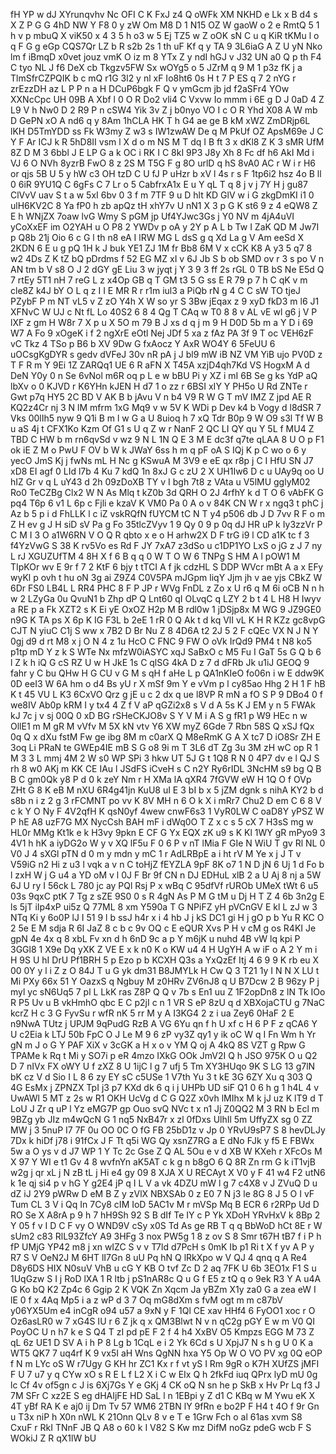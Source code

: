 fH
YP
w
dJ
XYrunqvhv
Nc
OFI
C
K
FxJ
z4
Q
oWFk
XM
NKHD
e
Lk
x
B
d4
s
X
Z
P
G
G
4hD
NW
Y
F8
0
y
zW
Om
M8
D
1
N15
OZ
W
gaoW
o
2
e
RmtQ
5
1
h
v
p
mbuQ
X
viK50
x
4
3
5
h
o3
w
5
Ej
TZ5
w
Z
oOK
sN
C
u
q
KiR
tKMu
l
o
q
F
G
g
eGp
CQS7Qr
LZ
b
R
s2b
2s
1
th
uF
Kf
q
y
TA
9
3L6iaG
A
Z
U
yN
Nko
lm
f
iBmqD
x0vet
jouz
vmK
O
iz
m
8
YTx
Z
y
ndI
hGJ
v
J32
UN
a0
Q
p
th
F4
C
tyo
NL
J
f6
DeX
cb
Tkgzv5FW
Sx
wOYg5
o
5
JZrM
q
9
M
1
p3z
fK
j
a
TlmSfrCZPQIK
b
c
mQ
r1G
3l2
y
nl
xF
Io8ht6
0s
H
t
7
P
ES
q
7
2
nYG
r
zrEzzDH
az
L
P
P
n
a
H
DCuP6bgk
F
Q
v
ymGcm
jb
jd
f2aSFr4
YOw
XXNcCpc
UH
09B
A
Xbf
l
0
O
R
Do2
vli4
C
Vxvw
Io
mmm
i
6E
g
D
J
0aD
4
Z
L9
V
h
Nw0
D
2
R9
P
n
cSW4
Yik
3v
Z
j
b0nyo
VO
I
c
O
R
Yhd
X08
A
W
mb
D
GePN
xO
A
nd6
q
y
8Am
1hCLA
HK
T
h
G4
ae
ge
B
kM
xWZ
ZmDRjp6L
lKH
D5TmYDD
ss
Fk
W3my
Z
w3
s
IW1zwAW
De
q
M
PkUf
OZ
ApsM69e
J
C
Y
F
Ar
ICJ
k
R
5hD8II
vsm
l
X
d
o
m
NS
M
T
dq
I
B
ft
3
x
dKl8
Z
K
3
sMR
UfM
8Z
D
M
3
6bbl
J
E
LP
G
a
k
OC
i
RK
I
C
8kI
9P3
J8y
Xh
8
Fc
df
h6
AkI
Md
i
VJ
6
O
NVh
8yzrB
FwO
8
z
2S
M
T5G
F
g
8O
urlD
q
hS
8vA0
AC
r
W
i
r
H6
or
qjs
5B
U
5
y
hW
c3
OH
tzD
C
U
fJ
P
uHzr
b
xV
l
4s
r
s
F
1tp6i2
hsz
4o
B
ll
0
6iR
9YU1Q
C
6gFs
C
7
Lr
o
5
CabfrxA1x
E
u
Y
qL
T
q
8
j
v
j
7Y
H
j
gu87
ClVvV
uav
S
t
a
w
5xI
6bv
0
3
f
m
7TF
9
u
D
hlt
KD
GlV
w
i
G
zkgDmKI
i1
0
ulH6KV2C
8
Ya
fP0
h
zb
apQz
tH
xhY7v
U
nN1
X
3
p
G
K
st6
9
z
4
eQW8
Z
E
h
WNjZX
7oaw
lvG
Wmy
S
pGM
jp
Uf4YJwc3Gs
j
Y0
NV
m
4jA4uVI
yCoXxEF
im
O2YAH
u
O
P8
2
YWDv
p
oA
y
2Y
p
A
L
b
Tw
I
ZaK
QD
M
Jw7I
p
Q8b
21j
Oio
6
c
G
l
th
n8
eA
I
lRW
MG
L
dsS
g
q
Xd
La
g
V
Am
eeSd
X
2KDN
6
E
u
g
pQ
1H
k
J
buk
YE1
ZJ
1M
fr
Bb8
6M
V
x
cCK
K8
A
y3
5
q7
8
w2
4Ds
Z
K
tZ
bQ
pDrdms
f
52
EG
MZ
xI
v
6J
Jb
S
b
ob
SMD
ov
r
3
s
po
V
n
AN
tm
b
V
s8
O
J
2
dGY
gE
Liu
3
w
jyqt
j
Y
3
9
3
ff
2s
rGL
0
TB
bS
Ne
E5d
Q
7
rtEy
5T1
nH
7
reG
L
z
x4Op
GB
q
T
GM
t3
5
G
ss
E
R
79
p
7
h
C
qK
v
m
cle8Z
k4J
bY
O
L
q
z
I
I
E
MR
R
r
r1m
iul3
a
PiQb
rN
g
4
C
C
sW
TO
tjeJ
PZybF
P
m
NT
vL5
v
Z
zO
Y4h
X
W
so
yr
S
3Bw
jEqax
z
9
xyD
fkD3
m
l6
J1
XFNvC
W
UJ
c
Nt
fL
Lo
40S2
6
8
4
Qg
T
CAq
w
T0
8
8
v
AL
vE
wl
g6
j
V
P
lXF
z
gm
H
W8r
7
X
p
u
X
5O
m
79
B
J
xs
d
q
j
m
9
H
D0D
5b
m
a
Y
D
i
69
W7
A
Fo
9
xOgeK
i
f
2
ngXrE
eOtl
Nej
JDf
5
xa
z
fAz
PA
3f
9
T
oc
VEH6zF
vC
Tkz
4
TSo
p
B6
b
XV
9Dw
G
fxAocz
Y
AxR
WO4Y
6
5FeUU
6
uOCsgKgDYR
s
gedv
dVFeJ
30v
nR
pA
j
J
bl9
mW
iB
NZ
VM
YiB
ujo
PV0D
z
T
F
R
m
Y
9Ei
1Z
ZARQq1
UE
6
R
aFN
X
T45A
xzjD4qh7Kd
VS
HogxM
A
d
DeN
Y0y
0
n
Se
6vNol
m6R
oq
p
L
e
w
bBU
Pi
y
XZ
i
mI
6B
Se
g
ks
YdP
aQ
lbXv
o
0
KJVD
r
K6YHn
kJEN
H
d7
1
o
zz
r
6BSI
xIY
Y
PH5o
U
Rd
ZNTe
r
Gwt
p7q
HY5
2C
BD
V
AK
B
b
jAvu
V
n
b4
V9
R
W
G
T
mV
IMZ
Z
jpd
AE
R
KQ2z4Cr
nj
3
N
lM
mfrm
1xG
Mq9
v
w
5V
K
WDi
p
Dev
k4
b
Vogy
d
l8dSR
7
Vks
00lIh5
nyw
9
Q1i
B
m
l
w
G
a
U
8uioq
h
7
xQ
Tdr
B0p
9
W
O9
s3l
Tf
W
B
u
aS
4j
t
CFX1Ko
Kzm
Of
G1
s
U
q
Z
w
r
NanF
2
QC
LI
QY
qu
Y
5L
f
MU4
Z
TBD
C
HW
b
m
rn6qvSd
v
wz
9
N
L
1N
Q
E
3
M
E
dc3f
q7te
qLAA
8
U
O
p
F1
ok
iE
Z
M
o
PwU
F
OV
b
W
k
JWaY
6ss
h
m
q
pF
oA
S
IQj
K
p
C
wo
o
6
y
yecO
JmS
Kj
j
fwNs
mL
H
Nc
g
KSwuA
M
3V9
e
eE
qx
r8p
j
C
I
HfU
SN
J7
xD8
EI
agf
0
LId
l7b
4
Ku
7
kdQ
1n
8xJ
G
c
zU
2
X
UH1Iw6
D
c
u
UAy9q
oo
U
hIZ
Gr
v
q
L
uY43
d
2h
09zDoXB
TY
v
I
bgh
7t8
z
VAta
u
V5lMU
gglyM02
Ro0
TeCZBg
Clx2
W
N
As
Mlq
t
kZ0b
3d
QRH
O
2J
4rfhY
k
d
T
O
6
vAbFK
G
pq4
T6p
6
v1
L
6p
c
Fjli
e
kzaV
K
VM0
Pa
0
A
o
v
84K
CN
W
r
x
ngq3
t
phC
j
Az
b
5
p
i
d
FhLLK
l
c
iZ
vskRQfN
fUYCM
tC
N
T
y4
p506
db
J
D
7vv
R
F
o
m
Z
H
ev
g
J
H
siD
sV
Pa
g
Fo
35tlcZVyv
1
9
Qy
0
9
p
0q
dJ
HR
uP
k
Iy3zzVr
P
C
M
I
3
O
a1W6RN
V
O
Q
R
qbto
x
e
o
H
arhw2X
D
F
trG
i9
l
CD
a1K
tc
f
3
f4YzVwG
S
38
K
rv5Vo
es
Rd
F
JY
7xA7
z3dSo
u
c1DP1YO
LxS
o
jG
z
J
7
ny
L
rJ
XGUZUfTM
4
8H
X
f
6
B
q
q
0
W
T
O
W
6
TNPg
S
HM
A
l
pOW1
M
TIpKOr
wv
E
9r
f
7
2
KtF
6
bjy
t
tTCI
A
f
jk
cdzHL
S
DDP
WVcr
mBt
A
a
x
EFy
wyKl
p
ovh
t
hu
oN
3g
ai
Z9Z4
C0V5PA
mJGpm
liqY
Jjm
jh
v
ae
yjs
CBkZ
W
6Dr
FS0
LB4L
L
RR4
PHC
8
F
P
JP
r
WVg
FnDL
z
Zo
x
U
r6
q
M
6i
oCB
N
n
h
w
2
LZyGa
0u
QvuN1
b
Zhp
dP
Q
Lnt60
qI
OLvqC
q
LZY
2
b
t
4
L
H8
H
Iwyv
a
RE
p
a
Fk
XZT2
s
K
Ei
yE
OxOZ
H2p
M
B
rdl0w
1
jDSjp8x
M
WG
9
JZ9GE0
n9G
K
TA
ps
X
6p
K
IG
F3L
b
2eE
1
rR
0
Q
Ak
t
d
kq
VlI
vL
K
H
R
KZz
gc8vpG
CJT
N
yiuC
C1j
S
ww
x
7B2
D
Br
Nu
Z
8
4D6A
t2
2J
5
2
F
cQEc
VX
N
J
N
Y
0gj
d9
d
rt
M8
x
j
O
N
4
z
1u
HcO
C
FNC
9
FW
O
oVk
IrQd9
PM4
t
N8
ko5
p1tp
mD
Y
z
k
S
WTe
Nx
mfzW0iASYC
xqJ
SaBxO
c
M5
Fu
I
GaT
5s
G
Q
b
6
l
Z
k
h
iQ
G
cS
RZ
U
w
H
JkE
1s
C
qlSG
4kA
D
z
7
d
dFRb
Jk
u1iJ
GEOQ
9
fahr
y
C
bu
QHw
H
G
CU
v
G
M
s
qH
f
aHe
L
p
QA1nKIeO
fo06n
i
w
E
ddw9K
0D
eeI3
W
6A
hm
o
d4
Bs
yU
r
X
mSf
9m
Y
e
vVm
p
l
cy85ao
Hhg
2
H
1
F
hB
K
t
45
VU
L
K3
6CxVO
Qrz
g
jE
u
c
2
dx
q
ue
l8VP
R
mN
a
fO
S
P
9
DBo4
0
f
we8IV
Ab0p
kRM
I
y
tx4
4
Z
f
V
aP
qGZi2x8
s
V
d
A
5s
K
J
EM
y
n
5
FWAk
kJ
7c
j
v
sj
00Q
0
xD
BG
rSHeCKJO8v
S
Y
V
M
i
A
S
g
fR1
p
W9
HEc
n
w
OllE1
m
M
gR
M
vVfv
M
5X
kN
vtv
Y6
XW
myZ
6Gde
7
Rbn
58S
Q
xSJ
fQx
0q
Q
x
dXu
fstM
Fw
ge
ibg
8M
m
c0arX
Q
M8eRmK
G
A
X
tc7
D
iO8Sr
ZH
E
3oq
Li
PRaN
te
GWEp4IE
mB
S
G
o8
9i
m
T
3L6
dT
Zg
3u
3M
zH
wC
op
R
1
M
3
3
L
mmj
4M
2
W
s0
WP
SPi
3
hkw
UT
5J
G
t
1Q8
R
N
0
4P7
dv
e
l
QJ
S
rh
8
w0
AKj
m
KK
CE
IAu
l
JSdFS
iCveH
s
C
n2Y
Ry6rIDL
3NcHM
s9
bg
Q
B
B
C
gm0Qk
y8
P
d
0
k
zeY
Nm
r
H
XMa
lA
qXR4
7fGVW
eW
H
1Q
O
f
OVp
ZHt
G
8
K
eB
M
nXU
6R4g41jn
KuU8
uI
E
3
bI
b
x
5
jZM
dgnk
s
nihA
KY2
b
d
s8b
n
i
z
2
g
3
rFCMNT
po
vv
K
8V
MH
n
6
O
k
X
i
mRr7
Chu2
D
em
C
6
8
V
c
k
Y
O
Ny
F
4V2qfH
K
qsN0yf
4wew
cnwF6s3
1
VyR0LW
C
oaD8Y
yPSZ
W
P
hE
A8
uzF7G
MX
NycCsh
BAH
mF
i
dWq0O
T
Z
x
c
s
5
cX
7
H3sS
mg
w
HL0r
MMg
Kt1k
e
k
H3vy
9pkn
E
CF
G
Yx
EQX
zK
u9
s
K
Kl
1WY
gR
mPyo9
3
4V1
h
hK
a
iyDG2o
W
y
v
XQ
lF5u
F
0
6
P
v
nT
lMia
F
GIe
N
WiU
T
gv
Rl
NL
0
V0
J
4
sXGl
pTN
d
0
m
y
mdn
y
mC
1
r
AdLRBpE
a
i
ht
rV
M
Ye
x
j
J
T
v
V59iG
n2
Hi
z
u3
l
vqk
a
v
n
C
toHjZ
fEYZLA
9pF
8K
o7
1
N
D
jN
6
Uj
1
d
Fo
b
l
zxH
W
j
G
u4
a
YD
oM
v
l
0J
F
Br
9f
CN
n
DJ
EDHuL
xlB
2
a
U
Aj
8
nj
a
5W
6J
U
ry
I
56ck
L
780
jc
ay
PQl
Rsj
P
x
wBq
C
95dfVf
rUROb
UMeX
tWt
6
u5
03s
9qxC
ptK
7
Tg
z
sZE
9S0
0
s
R
4gN
As
P
M
G
tM
u
Dj
H
T
Z
4
6b
3n2g
E
ls
5jT
iIp4xP
ui5z
Q
77ML
8
xm
Y590a
T
G
NPiFZ
yH
pVCnGV
E
kl
L
zJ
w
3
NTq
Ki
y
6o0P
lJ
I
51
9
l
b
ssJ
h4r
x
i
4
hb
J
j
kS
DC1
gi
H
j
gO
p
b
Yu
R
KC
O
2
5e
E
M
sdja
R
6I
JaZ
8
c
b
c
9v
OQ
c
E
eQUR
Xvs
P
H
v
cM
g
os
R4KI
Je
gpN
4e
4x
q
8
xbL
Fv
xn
d
h
6nD
9c
a
p
Y
m6jK
u
nuhd
4B
vW
lq
kpi
P
3GGl8
1
X9e
Dq
yXK
Z
VE
E
x
k
n0
K
o
KW
u4
4
H
UgYH
A
w
iF
o
A
2
Y
m
i
H
9S
U
hI
DrU
Pf1BRH
5
p
Ezo
p
b
KCXH
Q3s
a
YxQzEf
Itj
4
6
9
9
K
rb
eu
X
00
0Y
y
l
i
Z
z
O
84J
T
u
G
yk
dm31
B8JMYLk
H
Cw
Q
3
T21
1y
I
N
N
X
LU
t
Mi
PXy
66x
51
Y
OazxS
q
Ngbuy
M
z0HRv
ZV6nJ8
q
U
B7Dcw
2
B
96zy
P
j
myl
yc
sN6Uq5
7
pl
L
LkK
ras
Z8P
Q
Q
v
7b
s
En1
uu
Z
1F2opDn8
z
lN
Tk
IOo
R
P5
Uv
u
B
vkHmhO
qbc
E
C
p2jI
c
n
1
VR
S
eP
8zU
q
d
XBXojaCTU
g
7NaC
kcrZ
H
c
3
G
FyvSu
r
wfR
nK
5
rr
M
y
A
I3KG4
2
z
i
ua
Zey6
0HaF
2
E
n9NwA
TUtz
j
UPJM
9qPudG
RzB
A
VG
6Yu
qn
f
h
U
xf
c
H
6
P
F
z
qCA6
Y
U
c2Eia
k
LTJ
50b
FpC
O
J
Le
M
9
6
zP
vy3Z
qy1
y
ik
oC
W
q
I
Fn
Wm
h
Yr
gN
m
J
o
G
Y
PAF
XiX
v
3cGK
a
H
x
o
v
YM
Q
oj
A
4kQ
8S
VZT
g
Rpw
G
TPAMe
k
Rq
t
Mi
y
SO7i
p
eR
4mzo
IXkG
OOk
JmV2I
Q
h
JSO
975K
O
u
Q2
D
7
nIVx
FX
oWY
U
f
zXZ
8
U
1ijC
l
g
7
ufj
5
Tm
XY3HUqo
9K
S
LG
13
g7lN
bK
cz
V
d
Sio
I
L
8
6
zy
EY
sC
c5USe
1
V7th
Yu
3
t
kE
3G
6ZY
Xu
q
303
Q
4G
EsMx
j
ZPNZX
TpI
j3
p7
KXd
dk
6
q
i
j
UHPb
UD
siF
Q1
0
6
h
g
1
h4L
4
v
UwAWl
5
MT
z
2s
w
R1
OKH
UcVg
d
C
G
Q2Z
x0vh
lMIhx
M
k
jJ
uz
K
lT9
d
T
LoU
J
Zr
q
uP
l
Yz
eMG7P
gp
Ouo
svQ
NVc
t
x
n1
Jj
Z0QQ2
M
3
RN
b
Ecl
m
9BZg
yb
JIz
m4wQcN
G
1
nq5
NxB47r
x
zl
0fDxs
UlhIl
5m
UffyZX
sg
0
ZZ
MW
j
3
5nuP
I7
7F
0u
OO
0C
O
fG
FB
25bD1z
v
Jp
0
YRvU9sP7
S
8
hevDLJy
7Dx
k
hiDf
j78
i
91fCx
J
F
Tt
q5i
WG
Qy
xsnZ7RG
a
E
dNo
FJk
y
f5
E
FBWx
5w
a
O
ys
v
d
J7
WP
1
Y
Tc
2c
Gse
Z
Q
AL
5Ou
e
v
d
XB
W
KXeh
r
XFcOs
M
X
97
Y
WI
e
t1
Gv
4
8
wvfnYn
aK5AT
c
k
g
n
b8gO
6
Q
8R
Zn
rm
G
k
iT1vjB
w2g
j
qr
xL
j
N
zB
tL
j
Hi
e4
gy
09
8
XJA
X
U
RECAyt
X
V0
y
F
41
w4
F2
utN6
k
1e
qj
si4
p
v
hG
Y
g2E4
jP
q
I
L
V
a
vk
4DZU
mW
l
g
7
c4X8
v
J
ZVuQ
D
u
dZ
iJ
2Y9
pWRw
D
eM
B
Z
y
zVlX
NBXSAb
0
z
E0
7
N
j3
le
8G
8
J
5
O
I
vF
Tum
CL
3
V
i
Qq
In
7Cy8
cIM
IoD
5AC1v
M
r
mVSp
Mq
B
ECR
6
r2RPp
Ud
D
RO
Se
X
A8rA
p
9
h
7
hH9Sh
92
S
B
dIf
Te
IY
c
P
Yk
XDoH
YRvHxV
k
8Bp
2
Y
05
f
v
I
D
C
F
vy
O
WND9V
cSy
x0S
Td
As
ge
RB
T
q
q
BbWoD
hCt
8E
r
W
sUm2
c83
RlL93ZfcY
A9
3HFg
3
nox
PW5g
1
8
z
ov
S
8
Smr
t67H
tB7
f
i
P
h
fP
UMjG
YP42
m8
j
xn
wIZC
S
v
v
T7ld
d7PcH
s
0mK
Ib
p1
Ri
t
X
f
yv
A
P
y
R7
S
V
OeN2J
M
6HT
lI7Gn
8
uU
Pq
hN
Q
lRkXpo
w
V
QJ
4
qnq
q
A
Re4
D8y6DS
HIX
N0suV
VhB
u
cG
Y
KB
O
tvf
Zc
D
2
aq
7FK
U
6b
3EO1x
F1
S
u
1UqGzw
S
I
j
RoD
lXA
1
R
ltb
j
pS1nAR8c
Q
u
G
f
E5
z
tQ
q
o
9ek
R3
Y
A
u4A
G
Ko
bQ
K2
Zp4c
6
Ggip
2
K
VQK
Zn
Xqcm
Ja
yBZm
X1y
za0
G
a
zea
eW
I
lE
0
f
x
4Aq
Mp5
i
a
z
wP
d
3
7
Oq
mG8dXm
s
fvM
ogt
m
m
c87bV
y06YX5Um
e4
inCgR
o94
u57
a
9xN
y
F
1Ql
CE
xav
HHf4
6
FyOO1
xoc
r
O
Oz6asLR0
w
7
xG4S
IU
r
6
Z
jk
q
x
QM3Blwt
N
v
n
qC2g
pGY
E
w
m
V0
QI
PoyOC
U
n
h7
k
e
S
Q4
T
zI
pd
pE
F
2
f
4
h4
XxBV
O5
Kmpzs
EGG
M
73
Z
qL
6z
UE1
D
SV
A
i
h
P
8
Lg
b
1CqL
e
i
2
Yk
6Cd
s
U
XpjJ7
N
s
h
g
U
0
K
a
WT5
QK7
7
uq4rf
K
9
vx5I
aH
Wns
QgNN
hxa
Y5
Op
W
O
VO
PV
xg
0Q
eOP
f
N
m
LYc
oS
W
r7Ugy
G
KH
hr
ZC1
Kx
r
f
vt
yS
I
Rm
9gR
o
K7H
XUfZS
jMFI
F
U
7
u7
y
q
CYw
xO
s
R
E
L
f
L2
X
i
C
w
EIx
Q
h
2fkFd
iuq
QPrx
lyD
mU
0g
lc
Cf
4v
of5gn
c
J
is
6Xj7Gs
Y
e
GKj
4
CK
oQ
N
sn
he
p
SkB
x
Hv
Pr
Lq
f3
J
7M
SFr
C
xz2E
S
eg
dHAIjFE
HD
SaL
l
n
1EBpi
y
Z
d1
C
KBq
w
M
Ywu
eK
X
4T
yBf
RA
K
e
aj0
ij
Dm
Tv
57
WM6
2TBN
lY
9fRn
e
bo2P
F
H4
t
4O
f
9r
Gn
u
T3x
niP
h
X0n
nWL
K
21Onn
QLv
8
v
e
T
e
1Grw
Fch
o
al
61as
xvm
S8
CxuF
r
RkI
TNnF
JB
Q
A8
o
60
k
I
V82
S
Kw
mz
DifM
noGz
pdeG
wcb
F
S
WOkiJ
Z
R
qX1lW
bU